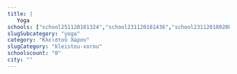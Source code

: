 ```yaml
---
title: |
   Yoga
schools: ["school251120181324","school231120181436","school231120180208","school251120181100","school131120181700","school181120182036","school131120181758"]
slugSubcategory: "yoga"
category: "Κλειστού Χώρου"
slugCategory: "kleistou-xorou"
schoolscount: "0"
city: ""
---
```


